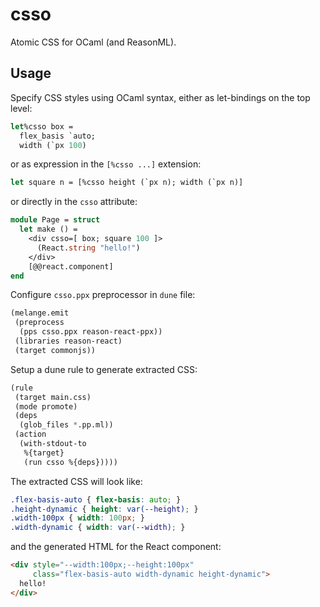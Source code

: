 # csso

Atomic CSS for OCaml (and ReasonML).

## Usage

Specify CSS styles using OCaml syntax, either as let-bindings on the top level:
```ocaml
let%csso box =
  flex_basis `auto;
  width (`px 100)
```

or as expression in the `[%csso ...]` extension:
```ocaml
let square n = [%csso height (`px n); width (`px n)]
```

or directly in the `csso` attribute:
```ocaml
module Page = struct
  let make () =
    <div csso=[ box; square 100 ]>
      (React.string "hello!")
    </div>
    [@@react.component]
end
```

Configure `csso.ppx` preprocessor in `dune` file:
```lisp
(melange.emit
 (preprocess
  (pps csso.ppx reason-react-ppx))
 (libraries reason-react)
 (target commonjs))
```

Setup a dune rule to generate extracted CSS:
```lisp
(rule
 (target main.css)
 (mode promote)
 (deps
  (glob_files *.pp.ml))
 (action
  (with-stdout-to
   %{target}
   (run csso %{deps}))))
```

The extracted CSS will look like:
```css
.flex-basis-auto { flex-basis: auto; }
.height-dynamic { height: var(--height); }
.width-100px { width: 100px; }
.width-dynamic { width: var(--width); }
```

and the generated HTML for the React component:
```html
<div style="--width:100px;--height:100px"
     class="flex-basis-auto width-dynamic height-dynamic">
  hello!
</div>
```
